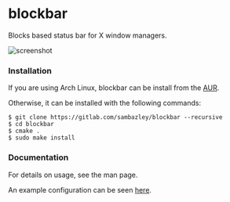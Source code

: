 # blockbar
Blocks based status bar for X window managers.

![screenshot](https://gitlab.com/sambazley/blockbar/raw/master/doc/1.png)

### Installation
If you are using Arch Linux, blockbar can be install from the [AUR](https://aur.archlinux.org/packages/blockbar-git).

Otherwise, it can be installed with the following commands:

```
$ git clone https://gitlab.com/sambazley/blockbar --recursive
$ cd blockbar
$ cmake .
$ sudo make install
```

### Documentation
For details on usage, see the man page.

An example configuration can be seen [here](https://gitlab.com/sambazley/dotfiles/tree/master/filesdir/home/user/.config/blockbar).
